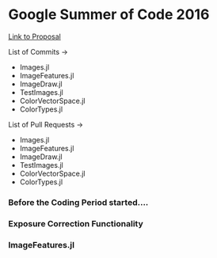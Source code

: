 # Google Summer of Code 2016

[Link to Proposal](https://docs.google.com/document/d/1XD_fpT6YpyK6Iv2Rues2RlU-15l4aBbUZTSz1V216pw/edit?usp=sharing)

List of Commits -> 
- Images.jl
- ImageFeatures.jl
- ImageDraw.jl
- TestImages.jl
- ColorVectorSpace.jl
- ColorTypes.jl

List of Pull Requests ->
- Images.jl
- ImageFeatures.jl
- ImageDraw.jl
- TestImages.jl
- ColorVectorSpace.jl
- ColorTypes.jl

### Before the Coding Period started....
### Exposure Correction Functionality
### ImageFeatures.jl
